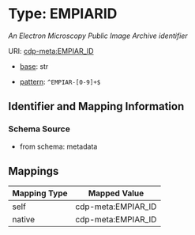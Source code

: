 # Type: EMPIARID




_An Electron Microscopy Public Image Archive identifier_



URI: [cdp-meta:EMPIAR_ID](metadataEMPIAR_ID)

* [base](https://w3id.org/linkml/base): str




* [pattern](https://w3id.org/linkml/pattern): `^EMPIAR-[0-9]+$`






## Identifier and Mapping Information







### Schema Source


* from schema: metadata




## Mappings

| Mapping Type | Mapped Value |
| ---  | ---  |
| self | cdp-meta:EMPIAR_ID |
| native | cdp-meta:EMPIAR_ID |



